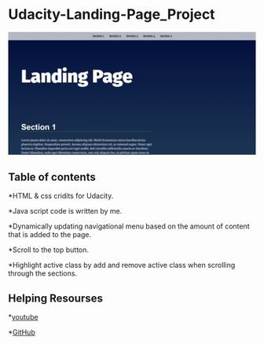 # Udacity-Landing-Page_Project

<img src="i.png">

## Table of contents

*HTML & css cridits for Udacity.

*Java script code is written by me.

*Dynamically updating navigational menu based on the amount of content that is added to the page.

*Scroll to the top button.

*Highlight active class by add and remove active class when scrolling through the sections.

## Helping Resourses

*[youtube](https://www.youtube.com/watch?v=_tyL1tNrI5k&ab_channel=LazyBrogrammer)

*[GitHub](https://github.com/T7Q/Landing-page)
